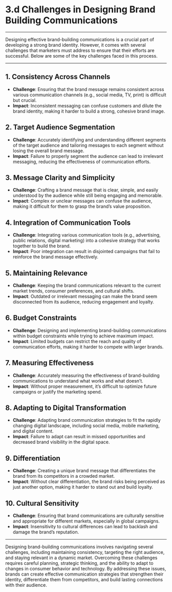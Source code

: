 # 3.d Challenges in Designing Brand Building Communications

---

Designing effective brand-building communications is a crucial part of developing a strong brand identity. However, it comes with several challenges that marketers must address to ensure that their efforts are successful. Below are some of the key challenges faced in this process.

---

## 1. Consistency Across Channels
- **Challenge**: Ensuring that the brand message remains consistent across various communication channels (e.g., social media, TV, print) is difficult but crucial.
- **Impact**: Inconsistent messaging can confuse customers and dilute the brand identity, making it harder to build a strong, cohesive brand image.

## 2. Target Audience Segmentation
- **Challenge**: Accurately identifying and understanding different segments of the target audience and tailoring messages to each segment without losing the overall brand message.
- **Impact**: Failure to properly segment the audience can lead to irrelevant messaging, reducing the effectiveness of communication efforts.

## 3. Message Clarity and Simplicity
- **Challenge**: Crafting a brand message that is clear, simple, and easily understood by the audience while still being engaging and memorable.
- **Impact**: Complex or unclear messages can confuse the audience, making it difficult for them to grasp the brand’s value proposition.

## 4. Integration of Communication Tools
- **Challenge**: Integrating various communication tools (e.g., advertising, public relations, digital marketing) into a cohesive strategy that works together to build the brand.
- **Impact**: Poor integration can result in disjointed campaigns that fail to reinforce the brand message effectively.

## 5. Maintaining Relevance
- **Challenge**: Keeping the brand communications relevant to the current market trends, consumer preferences, and cultural shifts.
- **Impact**: Outdated or irrelevant messaging can make the brand seem disconnected from its audience, reducing engagement and loyalty.

## 6. Budget Constraints
- **Challenge**: Designing and implementing brand-building communications within budget constraints while trying to achieve maximum impact.
- **Impact**: Limited budgets can restrict the reach and quality of communication efforts, making it harder to compete with larger brands.

## 7. Measuring Effectiveness
- **Challenge**: Accurately measuring the effectiveness of brand-building communications to understand what works and what doesn’t.
- **Impact**: Without proper measurement, it’s difficult to optimize future campaigns or justify the marketing spend.

## 8. Adapting to Digital Transformation
- **Challenge**: Adapting brand communication strategies to fit the rapidly changing digital landscape, including social media, mobile marketing, and digital content.
- **Impact**: Failure to adapt can result in missed opportunities and decreased brand visibility in the digital space.

## 9. Differentiation
- **Challenge**: Creating a unique brand message that differentiates the brand from its competitors in a crowded market.
- **Impact**: Without clear differentiation, the brand risks being perceived as just another option, making it harder to stand out and build loyalty.

## 10. Cultural Sensitivity
- **Challenge**: Ensuring that brand communications are culturally sensitive and appropriate for different markets, especially in global campaigns.
- **Impact**: Insensitivity to cultural differences can lead to backlash and damage the brand’s reputation.

---


Designing brand-building communications involves navigating several challenges, including maintaining consistency, targeting the right audience, and staying relevant in a dynamic market. Overcoming these challenges requires careful planning, strategic thinking, and the ability to adapt to changes in consumer behavior and technology. By addressing these issues, brands can create effective communication strategies that strengthen their identity, differentiate them from competitors, and build lasting connections with their audience.
